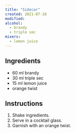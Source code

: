 ```yaml
---
title: "Sidecar"
created: 2021-07-18
modified:
alcohol:
  - brandy
  - triple sec
mixers:
  - lemon juice
---
```



## Ingredients

- 60 ml brandy
- 30 ml triple sec
- 15 ml lemon juice
- orange twist

## Instructions

1. Shake ingredients.
2. Serve in a cocktail glass.
3. Garnish with an orange twist.
